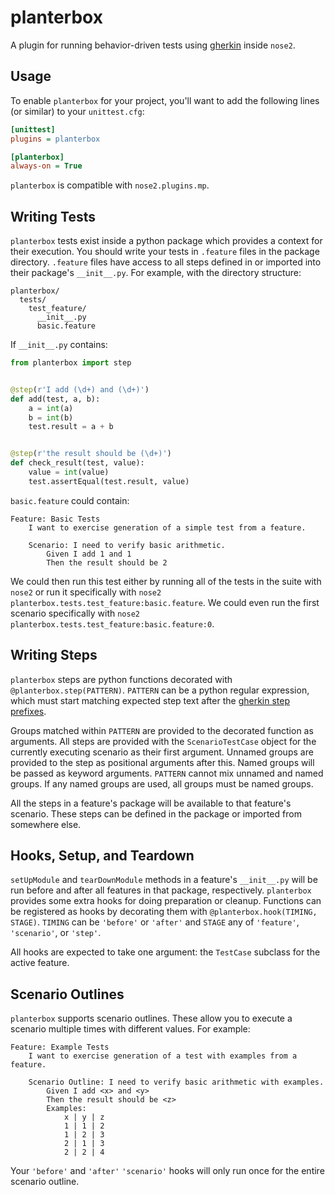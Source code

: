 # planterbox
A plugin for running behavior-driven tests using [gherkin](https://github.com/cucumber/cucumber/wiki/Gherkin) inside `nose2`.

## Usage

To enable `planterbox` for your project, you'll want to add the following lines (or similar) to your `unittest.cfg`:

```ini
[unittest]
plugins = planterbox

[planterbox]
always-on = True
```

`planterbox` is compatible with `nose2.plugins.mp`.

## Writing Tests

`planterbox` tests exist inside a python package which provides a context for their execution.
You should write your tests in `.feature` files in the package directory.
`.feature` files have access to all steps defined in or imported into their package's `__init__.py`.
For example, with the directory structure:

```
planterbox/
  tests/
    test_feature/
      __init__.py
      basic.feature
```

If `__init__.py` contains:

```python
from planterbox import step


@step(r'I add (\d+) and (\d+)')
def add(test, a, b):
    a = int(a)
    b = int(b)
    test.result = a + b


@step(r'the result should be (\d+)')
def check_result(test, value):
    value = int(value)
    test.assertEqual(test.result, value)
```

`basic.feature` could contain:

```gherkin
Feature: Basic Tests
    I want to exercise generation of a simple test from a feature.

    Scenario: I need to verify basic arithmetic.
        Given I add 1 and 1
        Then the result should be 2
```

We could then run this test either by running all of the tests in the suite with `nose2` or run it specifically with `nose2 planterbox.tests.test_feature:basic.feature`.
We could even run the first scenario specifically with `nose2 planterbox.tests.test_feature:basic.feature:0`.

## Writing Steps

`planterbox` steps are python functions decorated with `@planterbox.step(PATTERN)`.
`PATTERN` can be a python regular expression, which must start matching expected step text after the [gherkin step prefixes](https://github.com/cucumber/cucumber/wiki/Given-When-Then).

Groups matched within `PATTERN` are provided to the decorated function as arguments.
All steps are provided with the `ScenarioTestCase` object for the currently executing scenario as their first argument.
Unnamed groups are provided to the step as positional arguments after this.
Named groups will be passed as keyword arguments.
`PATTERN` cannot mix unnamed and named groups.
If any named groups are used, all groups must be named groups.

All the steps in a feature's package will be available to that feature's scenario.
These steps can be defined in the package or imported from somewhere else.

## Hooks, Setup, and Teardown

`setUpModule` and `tearDownModule` methods in a feature's `__init__.py` will be run before and after all features in that package, respectively.
`planterbox` provides some extra hooks for doing preparation or cleanup.
Functions can be registered as hooks by decorating them with `@planterbox.hook(TIMING, STAGE)`.
`TIMING` can be `'before'` or `'after'` and `STAGE` any of `'feature'`, `'scenario'`, or `'step'`.

All hooks are expected to take one argument:
the `TestCase` subclass for the active feature.

## Scenario Outlines

`planterbox` supports scenario outlines.
These allow you to execute a scenario multiple times with different values.
For example:

```gherkin
Feature: Example Tests
    I want to exercise generation of a test with examples from a feature.

    Scenario Outline: I need to verify basic arithmetic with examples.
        Given I add <x> and <y>
        Then the result should be <z>
        Examples:
            x | y | z
            1 | 1 | 2
            1 | 2 | 3
            2 | 1 | 3
            2 | 2 | 4
```

Your `'before'` and `'after'` `'scenario'` hooks will only run once for the entire scenario outline.
